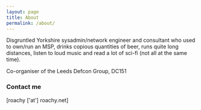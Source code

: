 ```yaml
---
layout: page
title: About
permalink: /about/
---
```


Disgruntled Yorkshire sysadmin/network engineer and consultant who used to own/run an MSP, drinks copious quantities of beer, runs quite long distances, listen to loud music and read a lot of sci-fi (not all at the same time).

Co-organiser of the Leeds Defcon Group, DC151 
### Contact me
[roachy ['at'] roachy.net]


